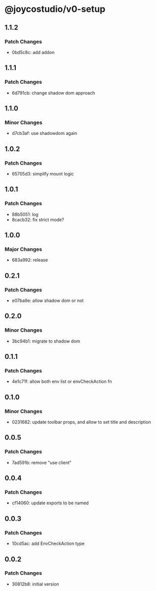 # @joycostudio/v0-setup

## 1.1.2

### Patch Changes

- 0bd5c8c: add addon

## 1.1.1

### Patch Changes

- 6d791cb: change shadow dom approach

## 1.1.0

### Minor Changes

- d7cb3af: use shadowdom again

## 1.0.2

### Patch Changes

- 65705d3: simplify mount logic

## 1.0.1

### Patch Changes

- 88b5051: log
- 8cacb32: fix strict mode?

## 1.0.0

### Major Changes

- 683a992: release

## 0.2.1

### Patch Changes

- e07ba9e: allow shadow dom or not

## 0.2.0

### Minor Changes

- 3bc94b1: migrate to shadow dom

## 0.1.1

### Patch Changes

- 4e1c71f: allow both env list or envCheckAction fn

## 0.1.0

### Minor Changes

- 0231682: update toolbar props, and allow to set title and description

## 0.0.5

### Patch Changes

- 7ad591b: remove "use client"

## 0.0.4

### Patch Changes

- cf14060: update exports to be named

## 0.0.3

### Patch Changes

- 10cd5ac: add EnvCheckAction type

## 0.0.2

### Patch Changes

- 30812b8: initial version
